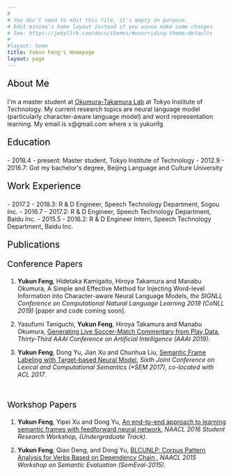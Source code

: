 ```yaml
---
#
# You don't need to edit this file, it's empty on purpose.
# Edit minima's home layout instead if you wanna make some changes
# See: https://jekyllrb.com/docs/themes/#overriding-theme-defaults
#
#layout: home
title: Yukun Feng's Homepage
layout: page
---
```


<p style="color:black;font-size:21px;font-weight:Semibold">About Me</p>
I'm a master student at <a href="http://lr-www.pi.titech.ac.jp/wp/">Okumura-Takamura Lab</a> at
Tokyo Institute of Technology.  My current research topics are neural language model (particularly
character-aware language model) and word
representation learning. My email is x@gmail.com  where x is yukunfg

<br>

<p style="color:black;font-size:21px;font-weight:Semibold">Education</p>
- 2018.4 - present: Master student, Tokyo Institute of Technology
- 2012.9 - 2016.7: Got my bachelor's degree, Beijing Language and Culture University

<br>

<p style="color:black;font-size:21px;font-weight:Semibold">Work Experience</p>
- 2017.2 - 2018.3: R & D Engineer, Speech Technology Department, Sogou Inc.
- 2016.7 - 2017.2: R & D Engineer, Speech Technology Department, Baidu Inc.
- 2015.5 - 2016.2: R & D Engineer Intern, Speech Technology Department, Baidu Inc.

<br>

<p style="color:black;font-size:21px;font-weight:Semibold">Publications</p>

<p style="color:black;font-size:19px;font-weight:Semibold">Conference Papers</p>

1. **Yukun Feng**, Hidetaka Kamigaito, Hiroya Takamura and Manabu Okumura, A Simple and Effective
   Method for Injecting Word-level Information into Character-aware Neural Language Models, *the
   SIGNLL Conference on Computational Natural Language Learning 2019 (CoNLL 2019)* [paper and code
   coming soon].

1. Yasufumi Taniguchi, **Yukun Feng**, Hiroya Takamura and Manabu Okumura, [Generating Live Soccer-Match Commentary from Play Data](https://www.aaai.org/ojs/index.php/AAAI/article/view/4691), *Thirty-Third AAAI Conference on Artificial Intelligence (AAAI 2019)*.

1. **Yukun Feng**, Dong Yu, Jian Xu and Chunhua Liu, [Semantic Frame Labeling with Target-based Neural Model](http://www.aclweb.org/anthology/S17-1010), *Sixth Joint Conference on Lexical and Computational Semantics (\*SEM 2017), co-located with ACL 2017*.
<br>
<p style="color:black;font-size:19px;font-weight:Semibold">Workshop Papers</p>

1. **Yukun Feng**, Yipei Xu and Dong Yu, [An end-to-end approach to learning semantic frames with feedforward neural network](https://www.aclweb.org/anthology/N/N16/N16-2001.pdf), *NAACL 2016 Student Research Workshop, (Undergraduate Track)*.

1. **Yukun Feng**, Qiao Deng, and Dong Yu, [BLCUNLP: Corpus Pattern Analysis for Verbs Based on Dependency Chain ](https://aclweb.org/anthology/S/S15/S15-2054.pdf), *NAACL 2015 Workshop on Semantic Evaluation (SemEval-2015)*.

